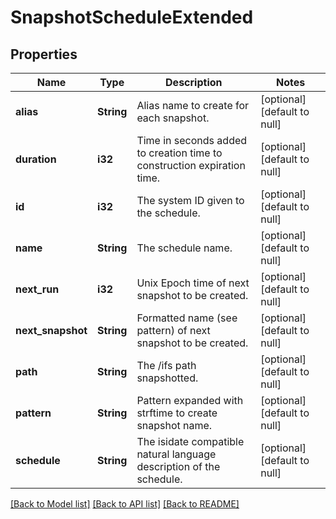 # SnapshotScheduleExtended

## Properties
Name | Type | Description | Notes
------------ | ------------- | ------------- | -------------
**alias** | **String** | Alias name to create for each snapshot. | [optional] [default to null]
**duration** | **i32** | Time in seconds added to creation time to construction expiration time. | [optional] [default to null]
**id** | **i32** | The system ID given to the schedule. | [optional] [default to null]
**name** | **String** | The schedule name. | [optional] [default to null]
**next_run** | **i32** | Unix Epoch time of next snapshot to be created. | [optional] [default to null]
**next_snapshot** | **String** | Formatted name (see pattern) of next snapshot to be created. | [optional] [default to null]
**path** | **String** | The /ifs path snapshotted. | [optional] [default to null]
**pattern** | **String** | Pattern expanded with strftime to create snapshot name. | [optional] [default to null]
**schedule** | **String** | The isidate compatible natural language description of the schedule. | [optional] [default to null]

[[Back to Model list]](../README.md#documentation-for-models) [[Back to API list]](../README.md#documentation-for-api-endpoints) [[Back to README]](../README.md)


